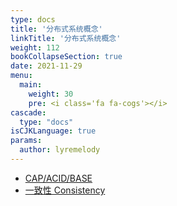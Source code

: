 ```yaml
---
type: docs
title: '分布式系统概念'
linkTitle: '分布式系统概念'
weight: 112
bookCollapseSection: true
date: 2021-11-29
menu:
  main:
    weight: 30
    pre: <i class='fa fa-cogs'></i>
cascade:
  type: "docs"
isCJKLanguage: true
params:
  author: lyremelody
---
```


* [CAP/ACID/BASE](./CAP-ACID-BASE.md)
* [一致性 Consistency](./consistency.md)
